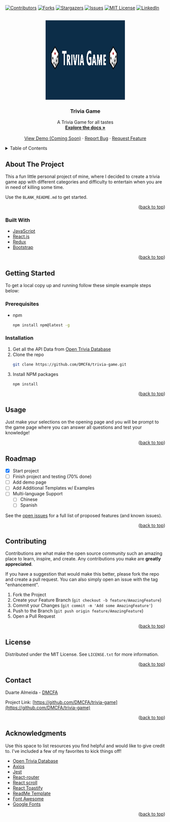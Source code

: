 <div id="top"></div>

[![Contributors][contributors-shield]][contributors-url]
[![Forks][forks-shield]][forks-url]
[![Stargazers][stars-shield]][stars-url]
[![Issues][issues-shield]][issues-url]
[![MIT License][license-shield]][license-url]
[![LinkedIn][linkedin-shield]][linkedin-url]

<!-- PROJECT LOGO -->
<br />
<div align="center">
  <a href="https://github.com/DMCFA/trivia-game">
    <img src="src/img/readme.PNG" alt="Logo" width="250" height="250">
  </a>

  <h3 align="center">Trivia Game</h3>

  <p align="center">
    A Trivia Game for all tastes
    <br />
    <a href="https://github.com/DMCFA/trivia-game"><strong>Explore the docs »</strong></a>
    <br />
    <br />
    <a href="">View Demo (Coming Soon)</a>
    ·
    <a href="https://github.com/DMCFA/trivia-game/issues">Report Bug</a>
    ·
    <a href="https://github.com/DMCFA/trivia-game/issues">Request Feature</a>
  </p>
</div>

<!-- TABLE OF CONTENTS -->
<details>
  <summary>Table of Contents</summary>
  <ol>
    <li>
      <a href="#about-the-project">About The Project</a>
      <ul>
        <li><a href="#built-with">Built With</a></li>
      </ul>
    </li>
    <li>
      <a href="#getting-started">Getting Started</a>
      <ul>
        <li><a href="#prerequisites">Prerequisites</a></li>
        <li><a href="#installation">Installation</a></li>
      </ul>
    </li>
    <li><a href="#usage">Usage</a></li>
    <li><a href="#roadmap">Roadmap</a></li>
    <li><a href="#contributing">Contributing</a></li>
    <li><a href="#license">License</a></li>
    <li><a href="#contact">Contact</a></li>
    <li><a href="#acknowledgments">Acknowledgments</a></li>
  </ol>
</details>

<!-- ABOUT THE PROJECT -->

## About The Project

This a fun little personal project of mine, where I decided to create a trivia game app with different categories and difficulty to entertain when you are in need of killing some time.

Use the `BLANK_README.md` to get started.

<p align="right">(<a href="#top">back to top</a>)</p>

### Built With

- [JavaScript](https://javascript.com/)
- [React.js](https://reactjs.org/)
- [Redux](https://redux-toolkit.js.org/)
- [Bootstrap](https://getbootstrap.com)

<p align="right">(<a href="#top">back to top</a>)</p>

<!-- GETTING STARTED -->

## Getting Started

To get a local copy up and running follow these simple example steps below:

### Prerequisites

- npm
  ```sh
  npm install npm@latest -g
  ```

### Installation

1. Get all the API Data from [Open Trivia Database](https://opentdb.com/)
2. Clone the repo
   ```sh
   git clone https://github.com/DMCFA/trivia-game.git
   ```
3. Install NPM packages
   ```sh
   npm install
   ```

<p align="right">(<a href="#top">back to top</a>)</p>

<!-- USAGE EXAMPLES -->

## Usage

Just make your selections on the opening page and you will be prompt to the game page where you can answer all questions and test your knowledge!

<p align="right">(<a href="#top">back to top</a>)</p>

<!-- ROADMAP -->

## Roadmap

- [x] Start project
- [ ] Finish project and testing (70% done)
- [ ] Add demo page
- [ ] Add Additional Templates w/ Examples
- [ ] Multi-language Support
  - [ ] Chinese
  - [ ] Spanish

See the [open issues](https://github.com/DMCFA/trivia-game/issues) for a full list of proposed features (and known issues).

<p align="right">(<a href="#top">back to top</a>)</p>

<!-- CONTRIBUTING -->

## Contributing

Contributions are what make the open source community such an amazing place to learn, inspire, and create. Any contributions you make are **greatly appreciated**.

If you have a suggestion that would make this better, please fork the repo and create a pull request. You can also simply open an issue with the tag "enhancement".

1. Fork the Project
2. Create your Feature Branch (`git checkout -b feature/AmazingFeature`)
3. Commit your Changes (`git commit -m 'Add some AmazingFeature'`)
4. Push to the Branch (`git push origin feature/AmazingFeature`)
5. Open a Pull Request

<p align="right">(<a href="#top">back to top</a>)</p>

<!-- LICENSE -->

## License

Distributed under the MIT License. See `LICENSE.txt` for more information.

<p align="right">(<a href="#top">back to top</a>)</p>

<!-- CONTACT -->

## Contact

Duarte Almeida - [DMCFA](https://linkedin.com/in/duarte-almeida-dmcfa/)

Project Link: [https://github.com/DMCFA/trivia-game](https://github.com/DMCFA/trivia-game)

<p align="right">(<a href="#top">back to top</a>)</p>

<!-- ACKNOWLEDGMENTS -->

## Acknowledgments

Use this space to list resources you find helpful and would like to give credit to. I've included a few of my favorites to kick things off!

- [Open Trivia Database](https://opentdb.com/)
- [Axios](https://axios-http.com/)
- [Jest](https://jestjs.io)
- [React-router](https://github.com/remix-run/react-router)
- [React scroll](https://github.com/fisshy/react-scroll)
- [React Toastify](https://fkhadra.github.io/react-toastify/introduction)
- [ReadMe Template](https://github.com/othneildrew/Best-README-Template/issues)
- [Font Awesome](https://fontawesome.com)
- [Google Fonts](https://fonts.google.com/)

<p align="right">(<a href="#top">back to top</a>)</p>

<!-- MARKDOWN LINKS & IMAGES -->
<!-- https://www.markdownguide.org/basic-syntax/#reference-style-links -->

[contributors-shield]: https://img.shields.io/github/contributors/DMCFA/trivia-game.svg?style=for-the-badge
[contributors-url]: https://github.com/DMCFA/trivia-game/graphs/contributors
[forks-shield]: https://img.shields.io/github/forks/DMCFA/trivia-game.svg?style=for-the-badge
[forks-url]: https://github.com/DMCFA/trivia-game/network/members
[stars-shield]: https://img.shields.io/github/stars/DMCFA/trivia-game.svg?style=for-the-badge
[stars-url]: https://github.com/DMCFA/trivia-game/stargazers
[issues-shield]: https://img.shields.io/github/issues/DMCFA/trivia-game.svg?style=for-the-badge
[issues-url]: https://github.com/DMCFA/trivia-game/issues
[license-shield]: https://img.shields.io/github/license/DMCFA/trivia-game.svg?style=for-the-badge
[license-url]: https://github.com/DMCFA/trivia-game/blob/main/LICENSE
[linkedin-shield]: https://img.shields.io/badge/-LinkedIn-black.svg?style=for-the-badge&logo=linkedin&colorB=555
[linkedin-url]: https://linkedin.com/in/duarte-almeida-dmcfa/
